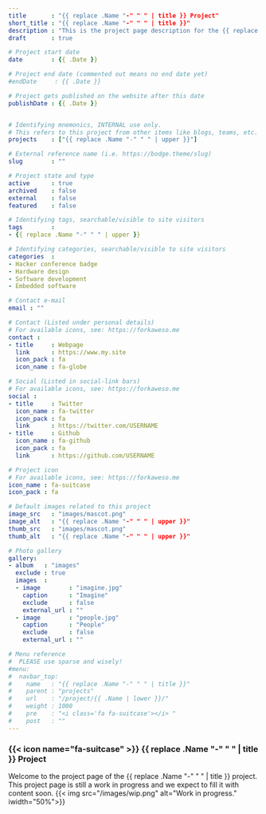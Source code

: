 ```yaml
---
title       : "{{ replace .Name "-" " " | title }} Project"
short_title : "{{ replace .Name "-" " " | title }}"
description : "This is the project page description for the {{ replace .Name "-" " " | title }} Project."
draft       : true

# Project start date
date        : {{ .Date }}

# Project end date (commented out means no end date yet)
#endDate     : {{ .Date }}

# Project gets published on the website after this date
publishDate : {{ .Date }}


# Identifying mnemonics, INTERNAL use only.
# This refers to this project from other items like blogs, teams, etc.
projects    : ["{{ replace .Name "-" " " | upper }}"]

# External reference name (i.e. https://bodge.theme/slug)
slug        : ""

# Project state and type
active      : true
archived    : false
external    : false
featured    : false

# Identifying tags, searchable/visible to site visitors
tags        :
- {{ replace .Name "-" " " | upper }}

# Identifying categories, searchable/visible to site visitors
categories  :
- Hacker conference badge
- Hardware design
- Software development
- Embedded software

# Contact e-mail
email : ""

# Contact (Listed under personal details)
# For available icons, see: https://forkaweso.me
contact :
- title     : Webpage
  link      : https://www.my.site
  icon_pack : fa
  icon_name : fa-globe

# Social (Listed in social-link bars)
# For available icons, see: https://forkaweso.me
social :
- title     : Twitter
  icon_name : fa-twitter
  icon_pack : fa
  link      : https://twitter.com/USERNAME
- title     : Github
  icon_name : fa-github
  icon_pack : fa
  link      : https://github.com/USERNAME

# Project icon
# For available icons, see: https://forkaweso.me
icon_name : fa-suitcase
icon_pack : fa

# Default images related to this project
image_src   : "images/mascot.png"
image_alt   : "{{ replace .Name "-" " " | upper }}"
thumb_src   : "images/mascot.png"
thumb_alt   : "{{ replace .Name "-" " " | upper }}"

# Photo gallery
gallery:
- album   : "images"
  exclude : true
  images  :
  - image        : "imagine.jpg"
    caption      : "Imagine"
    exclude      : false
    external_url : ""
  - image        : "people.jpg"
    caption      : "People"
    exclude      : false
    external_url : ""

# Menu reference
#  PLEASE use sparse and wisely!
#menu:
#  navbar_top:
#    name   : "{{ replace .Name "-" " " | title }}"
#    parent : "projects"
#    url    : "/project/{{ .Name | lower }}/"
#    weight : 1000
#    pre    : "<i class='fa fa-suitcase'></i> "
#    post   : ""
---
```


### {{< icon name="fa-suitcase" >}} {{ replace .Name "-" " " | title }} Project

Welcome to the project page of the {{ replace .Name "-" " " | title }} project. This project page is still a work in progress and we expect to fill it with content soon.
{{< img src="/images/wip.png" alt="Work in progress." iwidth="50%">}}
